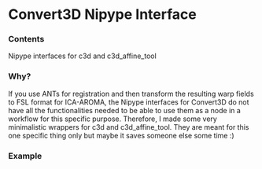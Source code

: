 # Convert3D Nipype Interface
### Contents
Nipype interfaces for c3d and c3d_affine_tool

### Why?
If you use ANTs for registration and then transform the resulting warp fields to FSL format for ICA-AROMA, the Nipype interfaces for Convert3D do not have all the functionalities needed to be able to use them as a node in a workflow for this specific purpose. Therefore, I made some very minimalistic wrappers for c3d and c3d_affine_tool. They are meant for this one specific thing only but maybe it saves someone else some time :)

### Example
